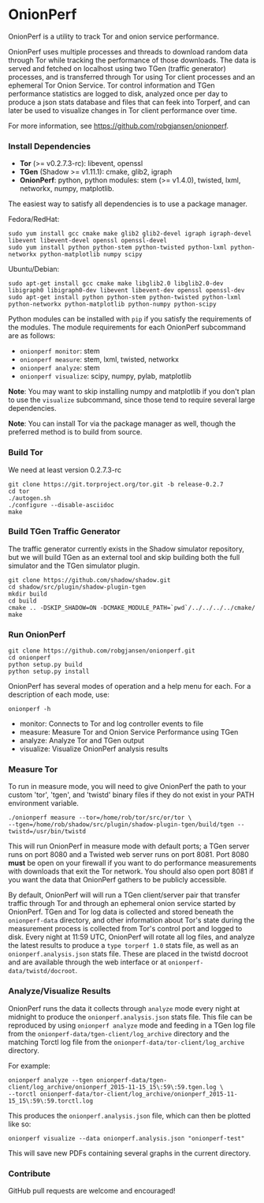 # OnionPerf

OnionPerf is a utility to track Tor and onion service performance.

OnionPerf uses multiple processes and threads to download random data
through Tor while tracking the performance of those downloads. The data is
served and fetched on localhost using two TGen (traffic generator)
processes, and is transferred through Tor using Tor client processes and
an ephemeral Tor Onion Service. Tor control information and TGen
performance statistics are logged to disk, analyzed once per day to
produce a json stats database and files that can feek into Torperf, and
can later be used to visualize changes in Tor client performance over time.

For more information, see https://github.com/robgjansen/onionperf.

### Install Dependencies

  + **Tor** (>= v0.2.7.3-rc): libevent, openssl
  + **TGen** (Shadow >= v1.11.1): cmake, glib2, igraph
  + **OnionPerf**: python, python modules: stem (>= v1.4.0), twisted, lxml, networkx, numpy, matplotlib.

The easiest way to satisfy all dependencies is to use a package manager.

Fedora/RedHat:

```
sudo yum install gcc cmake make glib2 glib2-devel igraph igraph-devel libevent libevent-devel openssl openssl-devel
sudo yum install python python-stem python-twisted python-lxml python-networkx python-matplotlib numpy scipy
```

Ubuntu/Debian:

```
sudo apt-get install gcc cmake make libglib2.0 libglib2.0-dev libigraph0 libigraph0-dev libevent libevent-dev openssl openssl-dev
sudo apt-get install python python-stem python-twisted python-lxml python-networkx python-matplotlib python-numpy python-scipy
```

Python modules can be installed with `pip` if you satisfy the requirements of
the modules. The module requirements for each OnionPerf subcommand are as follows:

  + `onionperf monitor`: stem
  + `onionperf measure`: stem, lxml, twisted, networkx
  + `onionperf analyze`: stem
  + `onionperf visualize`: scipy, numpy, pylab, matplotlib

**Note**: You may want to skip installing numpy and matplotlib if you don't
plan to use the `visualize` subcommand, since those tend to require several
large dependencies.

**Note**: You can install Tor via the package manager as well, though the
preferred method is to build from source.

### Build Tor

We need at least version 0.2.7.3-rc

```
git clone https://git.torproject.org/tor.git -b release-0.2.7
cd tor
./autogen.sh
./configure --disable-asciidoc
make
```

### Build TGen Traffic Generator

The traffic generator currently exists in the Shadow simulator repository,
but we will build TGen as an external tool and skip building both the full
simulator and the TGen simulator plugin.

```
git clone https://github.com/shadow/shadow.git
cd shadow/src/plugin/shadow-plugin-tgen
mkdir build
cd build
cmake .. -DSKIP_SHADOW=ON -DCMAKE_MODULE_PATH=`pwd`/../../../../cmake/
make
```

### Run OnionPerf

```
git clone https://github.com/robgjansen/onionperf.git
cd onionperf
python setup.py build
python setup.py install
```

OnionPerf has several modes of operation and a help menu for each. For a
description of each mode, use:

```
onionperf -h
```

  + monitor: Connects to Tor and log controller events to file
  + measure: Measure Tor and Onion Service Performance using TGen
  + analyze: Analyze Tor and TGen output
  + visualize: Visualize OnionPerf analysis results

### Measure Tor

To run in measure mode, you will need to give OnionPerf the path to your custom
'tor', 'tgen', and 'twistd' binary files if they do not exist in your PATH
environment variable.

```
./onionperf measure --tor=/home/rob/tor/src/or/tor \
--tgen=/home/rob/shadow/src/plugin/shadow-plugin-tgen/build/tgen --twistd=/usr/bin/twistd
```

This will run OnionPerf in measure mode with default ports; a TGen server runs on
port 8080 and a Twisted web server runs on port 8081. Port 8080 **must** be open on
your firewall if you want to do performance measurements with downloads that exit
the Tor network. You should also open port 8081 if you want the data that OnionPerf
gathers to be publicly accessible.

By default, OnionPerf will will run a TGen client/server pair that transfer traffic
through Tor and through an ephemeral onion service started by OnionPerf. TGen and Tor
log data is collected and stored beneath the `onionperf-data` directory, and other
information about Tor's state during the measurement process is collected from Tor's
control port and logged to disk. Every night at 11:59 UTC, OnionPerf will rotate all
log files, and analyze the latest results to produce a `type torperf 1.0` stats file,
as well as an `onionperf.analysis.json` stats file. These are placed in the twistd docroot
and are available through the web interface or at `onionperf-data/twistd/docroot`.

### Analyze/Visualize Results

OnionPerf runs the data it collects through `analyze` mode every night at midnight to
produce the `onionperf.analysis.json` stats file. This file can be reproduced by using
`onionperf analyze` mode and feeding in a TGen log file from the
`onionperf-data/tgen-client/log_archive` directory and the matching Torctl log file from
the `onionperf-data/tor-client/log_archive` directory.

For example:

```
onionperf analyze --tgen onionperf-data/tgen-client/log_archive/onionperf_2015-11-15_15\:59\:59.tgen.log \
--torctl onionperf-data/tor-client/log_archive/onionperf_2015-11-15_15\:59\:59.torctl.log
```

This produces the `onionperf.analysis.json` file, which can then be plotted like so:

```
onionperf visualize --data onionperf.analysis.json "onionperf-test"
```

This will save new PDFs containing several graphs in the current directory.

### Contribute

GitHub pull requests are welcome and encouraged!

